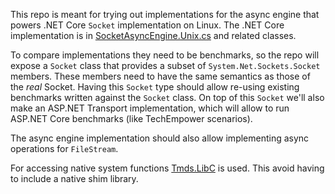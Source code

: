 This repo is meant for trying out implementations for the async engine that powers .NET Core `Socket` implementation on Linux. The .NET Core implementation is in [SocketAsyncEngine.Unix.cs](https://github.com/dotnet/runtime/blob/master/src/libraries/System.Net.Sockets/src/System/Net/Sockets/SocketAsyncEngine.Unix.cs) and related classes.

To compare implementations they need to be benchmarks, so the repo will expose a `Socket` class that provides a subset of `System.Net.Sockets.Socket` members. These members need to have the same semantics as those of the _real_ Socket. Having this `Socket` type should allow re-using existing benchmarks written against the `Socket` class. On top of this `Socket` we'll also make an ASP.NET Transport implementation, which will allow to run ASP.NET Core benchmarks (like TechEmpower scenarios).

The async engine implementation should also allow implementing async operations for `FileStream`.

For accessing native system functions [Tmds.LibC](https://github.com/tmds/Tmds.LibC) is used. This avoid having to include a native shim library.
